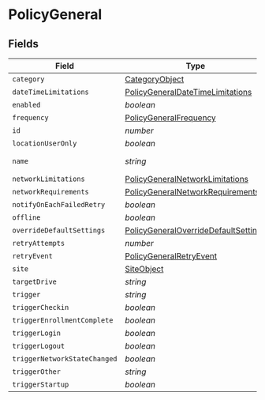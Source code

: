 # PolicyGeneral


## Fields

| Field                                                                                               | Type                                                                                                | Required                                                                                            | Description                                                                                         | Example                                                                                             |
| --------------------------------------------------------------------------------------------------- | --------------------------------------------------------------------------------------------------- | --------------------------------------------------------------------------------------------------- | --------------------------------------------------------------------------------------------------- | --------------------------------------------------------------------------------------------------- |
| `category`                                                                                          | [CategoryObject](../../models/shared/categoryobject.md)                                             | :heavy_minus_sign:                                                                                  | N/A                                                                                                 |                                                                                                     |
| `dateTimeLimitations`                                                                               | [PolicyGeneralDateTimeLimitations](../../models/shared/policygeneraldatetimelimitations.md)         | :heavy_minus_sign:                                                                                  | N/A                                                                                                 |                                                                                                     |
| `enabled`                                                                                           | *boolean*                                                                                           | :heavy_minus_sign:                                                                                  | N/A                                                                                                 |                                                                                                     |
| `frequency`                                                                                         | [PolicyGeneralFrequency](../../models/shared/policygeneralfrequency.md)                             | :heavy_minus_sign:                                                                                  | N/A                                                                                                 |                                                                                                     |
| `id`                                                                                                | *number*                                                                                            | :heavy_minus_sign:                                                                                  | N/A                                                                                                 | 1                                                                                                   |
| `locationUserOnly`                                                                                  | *boolean*                                                                                           | :heavy_minus_sign:                                                                                  | N/A                                                                                                 |                                                                                                     |
| `name`                                                                                              | *string*                                                                                            | :heavy_check_mark:                                                                                  | N/A                                                                                                 | Disk Encryption                                                                                     |
| `networkLimitations`                                                                                | [PolicyGeneralNetworkLimitations](../../models/shared/policygeneralnetworklimitations.md)           | :heavy_minus_sign:                                                                                  | N/A                                                                                                 |                                                                                                     |
| `networkRequirements`                                                                               | [PolicyGeneralNetworkRequirements](../../models/shared/policygeneralnetworkrequirements.md)         | :heavy_minus_sign:                                                                                  | N/A                                                                                                 |                                                                                                     |
| `notifyOnEachFailedRetry`                                                                           | *boolean*                                                                                           | :heavy_minus_sign:                                                                                  | N/A                                                                                                 |                                                                                                     |
| `offline`                                                                                           | *boolean*                                                                                           | :heavy_minus_sign:                                                                                  | N/A                                                                                                 |                                                                                                     |
| `overrideDefaultSettings`                                                                           | [PolicyGeneralOverrideDefaultSettings](../../models/shared/policygeneraloverridedefaultsettings.md) | :heavy_minus_sign:                                                                                  | N/A                                                                                                 |                                                                                                     |
| `retryAttempts`                                                                                     | *number*                                                                                            | :heavy_minus_sign:                                                                                  | N/A                                                                                                 |                                                                                                     |
| `retryEvent`                                                                                        | [PolicyGeneralRetryEvent](../../models/shared/policygeneralretryevent.md)                           | :heavy_minus_sign:                                                                                  | N/A                                                                                                 |                                                                                                     |
| `site`                                                                                              | [SiteObject](../../models/shared/siteobject.md)                                                     | :heavy_minus_sign:                                                                                  | N/A                                                                                                 |                                                                                                     |
| `targetDrive`                                                                                       | *string*                                                                                            | :heavy_minus_sign:                                                                                  | N/A                                                                                                 | /                                                                                                   |
| `trigger`                                                                                           | *string*                                                                                            | :heavy_minus_sign:                                                                                  | N/A                                                                                                 |                                                                                                     |
| `triggerCheckin`                                                                                    | *boolean*                                                                                           | :heavy_minus_sign:                                                                                  | N/A                                                                                                 |                                                                                                     |
| `triggerEnrollmentComplete`                                                                         | *boolean*                                                                                           | :heavy_minus_sign:                                                                                  | N/A                                                                                                 |                                                                                                     |
| `triggerLogin`                                                                                      | *boolean*                                                                                           | :heavy_minus_sign:                                                                                  | N/A                                                                                                 |                                                                                                     |
| `triggerLogout`                                                                                     | *boolean*                                                                                           | :heavy_minus_sign:                                                                                  | N/A                                                                                                 |                                                                                                     |
| `triggerNetworkStateChanged`                                                                        | *boolean*                                                                                           | :heavy_minus_sign:                                                                                  | N/A                                                                                                 |                                                                                                     |
| `triggerOther`                                                                                      | *string*                                                                                            | :heavy_minus_sign:                                                                                  | N/A                                                                                                 |                                                                                                     |
| `triggerStartup`                                                                                    | *boolean*                                                                                           | :heavy_minus_sign:                                                                                  | N/A                                                                                                 |                                                                                                     |